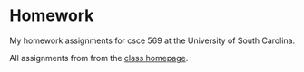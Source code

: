 # Homework

My homework assignments for csce 569 at the University of South Carolina.

All assignments from from the [class homepage](https://passlab.github.io/CSCE569/). 
